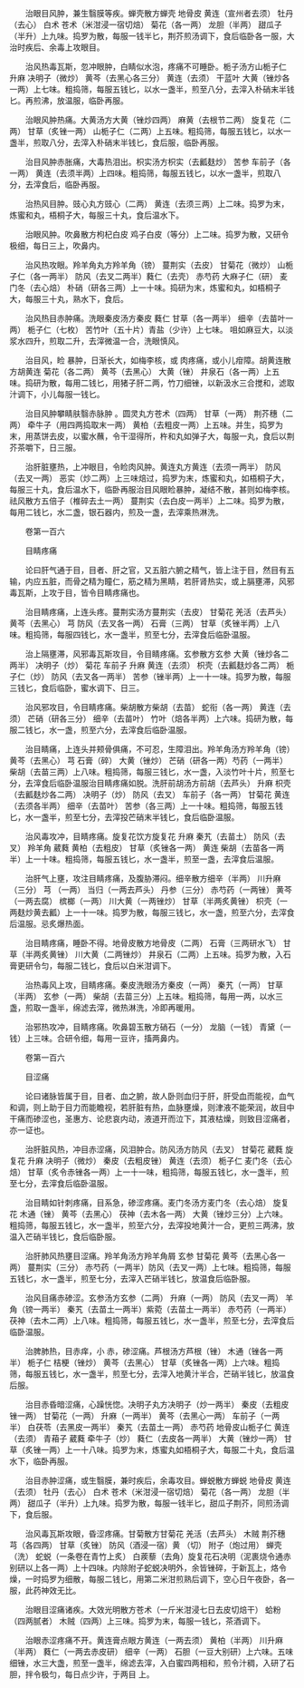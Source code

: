 <!-- { "loadSidebar": true } -->
　　治眼目风肿，兼生翳膜等疾。蝉壳散方蝉壳 地骨皮 黄连（宣州者去须） 牡丹（去心） 白术 苍术（米泔浸一宿切焙） 菊花（各一两） 龙胆（半两） 甜瓜子（半升）上九味。捣罗为散，每服一钱半匕，荆芥煎汤调下，食后临卧各一服，大治时疾后、余毒上攻眼目。

　　治风热毒瓦斯，忽冲眼肿，白睛似水泡，疼痛不可睡卧。栀子汤方山栀子仁 升麻 决明子（微炒） 黄芩（去黑心各三分） 黄连（去须） 干蓝叶 大黄（锉炒各一两）上七味。粗捣筛，每服五钱匕，以水一盏半，煎至八分，去滓入朴硝末半钱匕。再煎沸，放温服，临卧再服。

　　治眼风肿热痛。大黄汤方大黄（锉炒四两） 麻黄（去根节二两） 旋复花（二两） 甘草（炙锉一两） 山栀子仁（二两）上五味。粗捣筛，每服五钱匕，以水一盏半，煎取八分，去滓入朴硝末半钱匕，食后服，临卧再服。

　　治目风肿赤胀痛，大毒热泪出。枳实汤方枳实（去瓤麸炒） 苦参 车前子（各一两） 黄连（去须半两）上四味。粗捣筛，每服五钱匕，以水一盏半，煎取八分，去滓食后，临卧再服。

　　治热风目肿。豉心丸方豉心（二两） 黄连（去须三两）上二味。捣罗为末，炼蜜和丸，梧桐子大，每服三十丸，食后温水下。

　　治眼风肿。吹鼻散方枸杞白皮 鸡子白皮（等分）上二味。捣罗为散，又研令极细，每日三上，吹鼻内。

　　治风热攻眼。羚羊角丸方羚羊角（镑） 蔓荆实（去皮） 甘菊花（微炒） 山栀子仁（各一两半） 防风（去叉二两半）蕤仁（去壳） 赤芍药 大麻子仁（研） 麦门冬（去心焙） 朴硝（研各三两）上一十味。捣研为末，炼蜜和丸，如梧桐子大，每服三十丸，熟水下，食后。

　　治风热目赤肿痛。洗眼秦皮汤方秦皮 蕤仁 甘草（各一两半） 细辛（去苗叶一两） 栀子仁（七枚） 苦竹叶（五十片）青盐（少许）上七味。 咀如麻豆大，以淡浆水四升，煎取二升，去滓微温一合，洗眼慎风。

　　治目风，睑 暴肿，日渐长大，如梅李核，或 肉疼痛，或小儿疳障。胡黄连散方胡黄连 菊花（各二两） 黄芩（去黑心） 大黄（锉） 井泉石（各一两）上五味。捣研为散，每用二钱匕，用猪子肝二两，竹刀细锉，以新汲水三合搅和，滤取汁调下，小儿每服一钱匕。

　　治目风肿攀睛肤翳赤脉肿 。圆灵丸方苍术（四两） 甘草（一两） 荆芥穗（二两） 牵牛子（用四两捣取末一两） 黄柏（去粗皮一两）上五味。并生，捣罗为末，用蒸饼去皮，以蜜水蘸，令干湿得所，杵和丸如弹子大，每服一丸，食后以荆芥茶嚼下，日三服。

　　治肝脏壅热，上冲眼目，令睑肉风肿。黄连丸方黄连（去须一两半） 防风（去叉一两） 恶实（炒二两）上三味焙过，捣罗为末，炼蜜和丸，如梧桐子大，每服三十丸，食后温水下，临卧再服治目风眼睑暴肿，凝结不散，甚则如梅李核。祛风散方五倍子（椎碎去土一两） 蔓荆实（去白皮一两半）上二味。捣罗为散，每用二钱匕，水二盏，银石器内，煎及一盏，去滓乘热淋洗。

　　卷第一百六

　　目睛疼痛

　　论曰肝气通于目，目者、肝之官，又五脏六腑之精气，皆上注于目，然目有五输，内应五脏，而骨之精为瞳仁，筋之精为黑睛，若肝肾热实，或上膈壅滞，风邪毒瓦斯，上攻于目，皆令目睛疼痛也。

　　治目睛疼痛，上连头疼。蔓荆实汤方蔓荆实（去皮） 甘菊花 羌活（去芦头） 黄芩（去黑心） 芎 防风（去叉各一两） 石膏（三两） 甘草（炙锉半两）上八味。粗捣筛，每服四钱匕，水一盏半，煎至七分，去滓食后临卧温服。

　　治上隔壅滞，风邪毒瓦斯攻目，令目睛疼痛。玄参散方玄参 大黄（锉炒各二两半） 决明子（炒） 菊花 车前子 升麻 黄连（去须） 枳壳（去瓤麸炒各二两） 栀子仁（炒） 防风（去叉各一两半） 苦参（锉半两）上一十一味。捣罗为散，每服三钱匕，食后临卧，蜜水调下、日三。

　　治风邪攻目，令目睛疼痛。柴胡散方柴胡（去苗） 蛇衔（各一两） 黄连（去须） 芒硝（研各三分） 细辛（去苗叶） 竹叶（焙各半两）上六味。捣研为散，每服二钱匕，水一盏，煎至六分，去滓食后临卧温服。

　　治目睛痛，上连头并颊骨俱痛，不可忍，生障泪出。羚羊角汤方羚羊角（镑） 黄芩（去黑心） 芎 石膏（碎） 大黄（锉炒） 芒硝（研各一两）芍药（一两半） 柴胡（去苗三两）上八味。粗捣筛，每服三钱匕，水一盏，入淡竹叶十片，煎至七分，去滓食后临卧温服治目睛疼痛如脱。洗肝前胡汤方前胡（去芦头） 升麻 枳壳（去瓤麸炒各二两） 决明子（炒） 防风（去叉） 车前子（各一两） 甘菊花 黄连（去须各半两） 细辛（去苗叶） 苦参（各三两）上一十味。粗捣筛，每服五钱匕，水一盏半，煎至七分，去滓投芒硝末半钱匕，食后临卧温服。

　　治风毒攻冲，目睛疼痛。旋复花饮方旋复花 升麻 秦艽（去苗土） 防风（去叉） 羚羊角 葳蕤 黄柏（去粗皮） 甘草（炙锉各一两） 黄连 柴胡（去苗各一两半）上一十味。粗捣筛，每服五钱匕，水一盏半，煎至一盏，去滓食后温服。

　　治肝气上壅，攻注目睛疼痛，及腹胁滞闷。细辛散方细辛（半两） 川升麻（三分） 芎 （一两） 当归（一两去芦头） 丹参（三分） 赤芍药（一两锉） 黄芩（一两去腐） 槟榔（一两） 川大黄（一两锉炒） 甘草（半两炙黄锉） 枳壳（一两麸炒黄去瓤）上一十一味。捣罗为散，每服三钱匕，水一盏，煎至六分，去滓食后温服。忌炙爆热面。

　　治目睛疼痛，睡卧不得。地骨皮散方地骨皮（二两） 石膏（三两研水飞） 甘草（半两炙黄锉） 川大黄（二两锉炒） 井泉石（二两）上五味。捣罗为散，入石膏更研令匀，每服二钱匕，食后以白米泔调下。

　　治热毒风上攻，目睛疼痛。秦皮洗眼汤方秦皮（一两） 秦艽（一两） 甘草（半两） 玄参（一两） 柴胡（去苗三分）上五味。粗捣筛，每用一两，以水三盏，煎取一盏半，绵滤去滓，微热淋洗，冷即再暖用。

　　治邪热攻冲，目睛疼痛。吹鼻碧玉散方硝石（一分） 龙脑（一钱） 青黛（一钱）上三味。合研令细，每用一豆许，搐两鼻内。

　　卷第一百六

　　目涩痛

　　论曰诸脉皆属于目，目者、血之腑，故人卧则血归于肝，肝受血而能视，血气和调，则上助于目力而能瞻视，若肝脏有热，血脉壅燥，则津液不能荣润，故目中干痛而碜涩也，圣惠方、论悲哀内动，液道开而泣下，其液枯燥，则致目涩痛者，亦一证也。

　　治肝脏风热，冲目赤涩痛，风泪肿合。防风汤方防风（去叉） 甘菊花 葳蕤 旋复花 升麻 决明子（微炒） 秦皮（去粗皮锉） 黄连（去须） 栀子仁 麦门冬（去心焙） 甘草（炙令赤锉各一两）上一十一味，粗捣筛，每服五钱匕，水一盏半，煎至七分，去滓食后临卧温服。

　　治目睛如针刺疼痛，目系急，碜涩疼痛。麦门冬汤方麦门冬（去心焙） 旋复花 木通（锉） 黄芩（去黑心） 茯神（去木各一两） 大黄（锉炒三分）上六味。粗捣筛，每服五钱匕，水一盏半，煎至六分，去滓投地黄汁一合，更煎三两沸，放温入芒硝半钱匕，食后临卧服。

　　治肝肺风热壅目涩痛。羚羊角汤方羚羊角屑 玄参 甘菊花 黄芩（去黑心各一两） 蔓荆实（三分） 赤芍药（一两半）防风（去叉一两）上七味。粗捣筛，每服五钱匕，水一盏半，煎至七分，去滓入芒硝半钱匕，放温食后临卧服。

　　治风目痛赤碜涩。玄参汤方玄参（二两） 升麻（一两） 防风（去叉一两） 羊角（镑一两半） 秦艽（去苗土一两半）紫菀（去苗土一两半） 赤芍药（一两半） 茯神（去木二两）上八味。粗捣筛，每服五钱匕，水一盏半，煎至七分，去滓食后临卧温服。

　　治脾肺热，目赤痒，小 赤，碜涩痛。芦根汤方芦根（锉） 木通（锉各一两半） 栀子仁 桔梗（锉炒） 黄芩（去黑心） 甘草（炙锉各一两）上六味。粗捣筛，每服五钱匕，水一盏半，煎至七分，去滓入地黄汁半合，芒硝半钱匕，放温食后服。

　　治目赤昏暗涩痛，心躁恍惚。决明子丸方决明子（炒一两半） 秦皮（去粗皮锉一两） 甘菊花（一两） 升麻（一两半） 黄芩（去黑心一两） 车前子（一两半） 白茯苓（去黑皮一两半） 秦艽（去苗土一两） 赤芍药 地骨皮山栀子仁 黄连（去须） 青葙子 葳蕤 牵牛子（炒） 蕤仁（去皮各一两半） 大黄（锉炒一两） 甘草（炙锉一两）上一十八味。捣罗为末，炼蜜丸如梧桐子大，每服二十丸，食后温水下，临卧再服。

　　治目赤肿涩痛，或生翳膜，兼时疾后，余毒攻目。蝉蜕散方蝉蜕 地骨皮 黄连（去须） 牡丹（去心） 白术 苍术（米泔浸一宿切焙） 菊花（各一两） 龙胆（半两） 甜瓜子（半升）上九味。捣罗为散，每服一钱半匕，甜瓜子荆芥，同煎汤调下，食后服。

　　治风毒瓦斯攻眼，昏涩疼痛。甘菊散方甘菊花 羌活（去芦头） 木贼 荆芥穗 芎（各四两） 甘草（炙锉） 防风（酒浸一宿）黄 （切） 附子（炮过用） 蝉壳（洗） 蛇蜕（一条卷在青竹上炙） 白蒺藜（去角）旋复花石决明（泥裹烧令通赤别研以上各一两）上十四味。内除附子蛇蜕决明外，余皆锉碎，于新瓦上，烙令燥，一时捣罗为细散，每服二钱匕，用第二米泔煎熟后调下，空心日午夜卧，各一服，此药神效无比。

　　治眼目涩痛诸疾。大效光明散方苍术（一斤米泔浸七日去皮切焙干） 蛤粉（四两腻者） 木贼（四两）上三味。捣罗为末，每服一钱匕，茶酒调下。

　　治眼赤涩疼痛不开。黄连膏点眼方黄连（一两去须） 黄柏（半两） 川升麻（半两） 蕤仁（一两去赤皮研） 细辛（一两） 石胆（一豆大别研）上六味。五味细锉，水三大盏，煎至一盏半，绵滤去滓，入白蜜四两相和，煎令汁稠，入研了石胆，拌令极匀，每日点少许，于两目 上。

